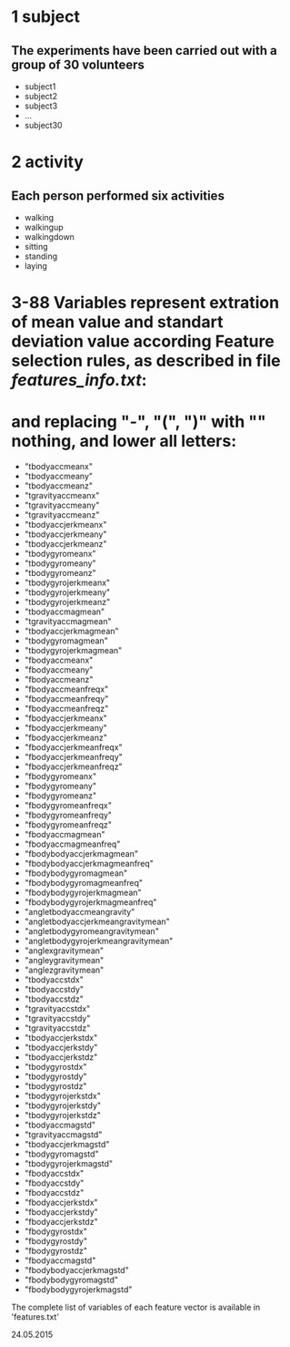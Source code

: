 # 1 subject
## The experiments have been carried out with a group of 30 volunteers
* subject1
* subject2
* subject3
* ...
* subject30

# 2 activity
## Each person performed six activities
* walking
* walkingup
* walkingdown
* sitting
* standing
* laying


# 3-88 Variables represent extration of mean value and standart deviation value according Feature selection rules, as described in file *features_info.txt*:   
# and replacing "-", "(", ")" with "" nothing, and lower all letters:
* "tbodyaccmeanx"
* "tbodyaccmeany"
* "tbodyaccmeanz"
* "tgravityaccmeanx"
* "tgravityaccmeany"
* "tgravityaccmeanz"
* "tbodyaccjerkmeanx"
* "tbodyaccjerkmeany"
* "tbodyaccjerkmeanz"
* "tbodygyromeanx"
* "tbodygyromeany"
* "tbodygyromeanz"
* "tbodygyrojerkmeanx"
* "tbodygyrojerkmeany"
* "tbodygyrojerkmeanz"
* "tbodyaccmagmean"
* "tgravityaccmagmean"
* "tbodyaccjerkmagmean"
* "tbodygyromagmean"
* "tbodygyrojerkmagmean"
* "fbodyaccmeanx"
* "fbodyaccmeany"
* "fbodyaccmeanz"
* "fbodyaccmeanfreqx"
* "fbodyaccmeanfreqy"
* "fbodyaccmeanfreqz"
* "fbodyaccjerkmeanx"
* "fbodyaccjerkmeany"
* "fbodyaccjerkmeanz"
* "fbodyaccjerkmeanfreqx"
* "fbodyaccjerkmeanfreqy"
* "fbodyaccjerkmeanfreqz"
* "fbodygyromeanx"
* "fbodygyromeany"
* "fbodygyromeanz"
* "fbodygyromeanfreqx"
* "fbodygyromeanfreqy"
* "fbodygyromeanfreqz"
* "fbodyaccmagmean"
* "fbodyaccmagmeanfreq"
* "fbodybodyaccjerkmagmean"
* "fbodybodyaccjerkmagmeanfreq"
* "fbodybodygyromagmean"
* "fbodybodygyromagmeanfreq"
* "fbodybodygyrojerkmagmean"
* "fbodybodygyrojerkmagmeanfreq"
* "angletbodyaccmeangravity"
* "angletbodyaccjerkmeangravitymean"
* "angletbodygyromeangravitymean"
* "angletbodygyrojerkmeangravitymean"
* "anglexgravitymean"
* "angleygravitymean"
* "anglezgravitymean"
* "tbodyaccstdx"
* "tbodyaccstdy"
* "tbodyaccstdz"
* "tgravityaccstdx"
* "tgravityaccstdy"
* "tgravityaccstdz"
* "tbodyaccjerkstdx"
* "tbodyaccjerkstdy"
* "tbodyaccjerkstdz"
* "tbodygyrostdx"
* "tbodygyrostdy"
* "tbodygyrostdz"
* "tbodygyrojerkstdx"
* "tbodygyrojerkstdy"
* "tbodygyrojerkstdz"
* "tbodyaccmagstd"
* "tgravityaccmagstd"
* "tbodyaccjerkmagstd"
* "tbodygyromagstd"
* "tbodygyrojerkmagstd"
* "fbodyaccstdx"
* "fbodyaccstdy"
* "fbodyaccstdz"
* "fbodyaccjerkstdx"
* "fbodyaccjerkstdy"
* "fbodyaccjerkstdz"
* "fbodygyrostdx"
* "fbodygyrostdy"
* "fbodygyrostdz"
* "fbodyaccmagstd"
* "fbodybodyaccjerkmagstd"
* "fbodybodygyromagstd"
* "fbodybodygyrojerkmagstd"

The complete list of variables of each feature vector is available in 'features.txt'

24.05.2015